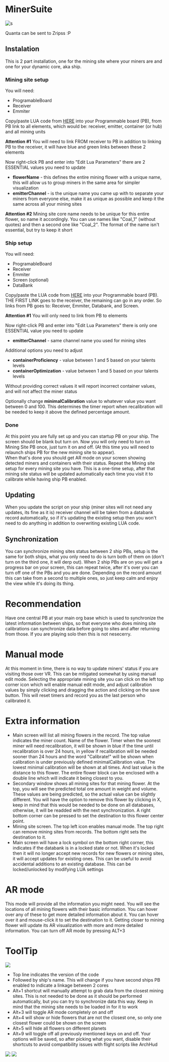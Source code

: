 # MinerSuite

![s](MainScreen.jpg)

Quanta can be sent to Zripss :P

## Instalation

This is 2 part installation, one for the mining site where your miners are and one for your dynamic core, aka ship.

### Mining site setup
 You will need:
   * ProgramableBoard
   * Receiver
   * Emmiter

Copy/paste LUA code from [HERE](https://raw.githubusercontent.com/GcGoat/MinerSuite/main/MiningSiteLUA) into your Programmable board (PB), from PB link to all elements, which would be: receiver, emitter, container (or hub) and all mining units  

**Attention #1** You will need to link FROM receiver to PB in addition to linking PB to the receiver, it will have blue and green links between these 2 elements 

Now right-click PB and enter into "Edit Lua Parameters" there are 2 ESSENTIAL values you need to update
 * **flowerName** - this defines the entire mining flower with a unique name, this will allow us to group miners in the same area for simpler visualization
 * **emitterChannel** - is the unique name you came up with to separate your miners from everyone else, make it as unique as possible and keep it the same across all your mining sites  

**Attention #2** Mining site core name needs to be unique for this entire flower, so name it accordingly. You can use names like "Coal_1" (without quotes) and then a second one like "Coal_2". The format of the name isn't essential, but try to keep it short

### Ship setup
 You will need:
   * ProgramableBoard
   * Receiver
   * Emmiter
   * Screen (optional)
   * DataBank

Copy/paste the LUA code from [HERE](https://raw.githubusercontent.com/GcGoat/MinerSuite/main/ShipsPBLUA) into your Programmable board (PB). THE FIRST LINK goes to the receiver, the remaining can go in any order. So links from PB goes to: Receiver, Emmiter, Databank, and Screen.
  
**Attention #1** You will only need to link from PB to elements
  
Now right-click PB and enter into "Edit Lua Parameters" there is only one ESSENTIAL value you need to update
 * **emitterChannel** - same channel name you used for mining sites
   
Additional options you need to adjust
* **containerProficiency** - value between 1 and 5 based on your talents levels
* **containerOptimization** - value between 1 and 5 based on your talents levels
  
Without providing correct values it will report incorrect container values, and will not affect the miner status
  
Optionally change **minimalCalibration** value to whatever value you want between 0 and 100. This determines the timer report when recalibration will be needed to keep it above the defined percentage amount. 

### Done
At this point you are fully set up and you can startup PB on your ship. The screen should be blank but turn on. Now you will only need to turn on Mining Site PB once, just turn it on and off. (At this time you will need to relaunch ships PB for the new mining site to appear).  
When that's done you should get AR mode on your screen showing detected miners and containers with their status. Repeat the Mining site setup for every mining site you have. This is a one-time setup, after that mining site status will be updated automatically each time you visit it to calibrate while having ship PB enabled. 

## Updating
When you update the script on your ship (miner sites will not need any updates, its fine as it is) receiver channel will be taken from a databank record automatically, so if it's updating the existing setup then you won't need to do anything in addition to overwriting existing LUA code. 

## Synchronization
  
You can synchronize mining sites status between 2 ship PBs, setup is the same for both ships, what you only need to do is turn both of them on (don't turn on the third one, it will derp out). When 2 ship PBs are on you will get a progress bar on your screen, this can repeat twice, after it's over you can turn off one of the PBs and you are done. Depending on the record amount this can take from a second to multiple ones, so just keep calm and enjoy the view while it's doing its thing.  

# Recommendation 
Have one central PB at your main org base which is used to synchronize the latest information between ships, so that everyone who does mining site calibrations can synchronize data before going to sites and after returning from those. If you are playing solo then this is not nesecerry. 

# Manual mode
At this moment in time, there is no way to update miners' status if you are visiting those over VR. This can be mitigated somewhat by using manual edit mode. Selecting the appropriate mining site you can click on the left top corner icon which will enable manual edit mode, and adjust calibration values by simply clicking and dragging the action and clicking on the save button. This will reset timers and record you as the last person who calibrated it. 

# Extra information
 * Main screen will list all mining flowers in the record. The top value indicates the miner count. Name of the flower. Timer when the soonest miner will need recalibration, it will be shown in blue if the time until recalibration is over 24 hours, in yellow if recalibration will be needed sooner than 24 hours and the word "Calibrate!" will be shown when calibration is under previously defined minimalCalibration value. The lowest minimal calibration will be shown at all times. And last value is the distance to this flower. The entire flower block can be enclosed with a double line which will indicate it being closest to you.
 * Secondary window shows all mining sites for that mining flower. At the top, you will see the predicted total ore amount in weight and volume. These values are being predicted, so the actual value can be slightly different. You will have the option to remove this flower by clicking in X, keep in mind that this would be needed to be done on all databases, otherwise, it will be readded with the next synchronization. A right bottom corner can be pressed to set the destination to this flower center point.
 * Mining site screen. The top left icon enables manual mode. The top right can remove mining sites from records. The bottom right sets the destination to it.
 * Main screen will have a lock symbol on the bottom right corner, this indicates if the databank is in a locked state or not. When it's locked then it will no longer accept new records for new flowers or mining sites, it will accept updates for existing ones. This can be useful to avoid accidental additions to an existing database. This can be locked/unlocked by modifying LUA settings


# AR mode
This mode will provide all the information you might need. You will see the locations of all mining flowers with their basic information. You can hover over any of these to get more detailed information about it. You can hover over it and mouse-click it to set the destination to it. Getting closer to mining flower will update its AR visualization with more and more detailed information. You can turn off AR mode by pressing ALT+3

# ToolTip
![](tooltip.jpg)
* Top line indicates the version of the code
* Followed by ship's name. This will change if you have second ships PB enabled to indicate a linkage between 2 cores
* Alt+1 shortcut will manually attempt to grab data from the closest mining sites. This is not needed to be done as it should be performed automatically, but you can try to synchronize data this way. Keep in mind that the mining site needs to be loaded in for it to work
* Alt+3 will toggle AR mode completely on and off
* Alt+4 will show or hide flowers that are not the closest one, so only one closest flower could be shown on the screen
* Alt+5 will hide all flowers on different planets
* Alt+9 will toggle off all previously mentioned keys on and off. Your options will be saved, so after picking what you want, disable their shortcuts to avoid compatibility issues with flight scripts like ArchHud


![](SubScreen.jpg)
![](MinerScreen.jpg)
